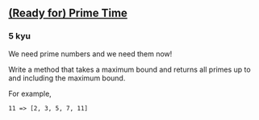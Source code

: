 <h2><a href=https://www.codewars.com/kata/521ef596c106a935c0000519/train/javascript target="_blank">(Ready for) Prime Time</a></h2><h3>5 kyu</h3><p>We need prime numbers and we need them now!</p><p>Write a method that takes a maximum bound and returns all primes up to and including the maximum bound.</p><p>For example,</p><pre><code>11 =&gt; [2, 3, 5, 7, 11]</code></pre>